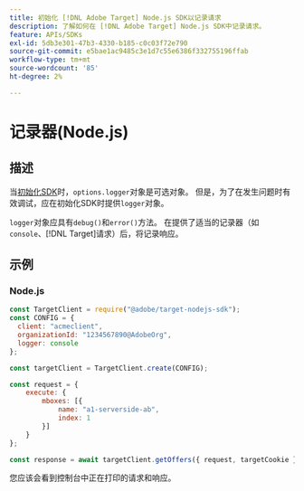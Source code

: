 ```yaml
---
title: 初始化 [!DNL Adobe Target] Node.js SDK以记录请求
description: 了解如何在 [!DNL Adobe Target] Node.js SDK中记录请求。
feature: APIs/SDKs
exl-id: 5db3e301-47b3-4330-b185-c0c03f72e790
source-git-commit: e5bae1ac9485c3e1d7c55e6386f332755196ffab
workflow-type: tm+mt
source-wordcount: '85'
ht-degree: 2%

---
```


# 记录器(Node.js)

## 描述

当[初始化SDK](initialize-sdk.md)时，`options.logger`对象是可选对象。 但是，为了在发生问题时有效调试，应在初始化SDK时提供`logger`对象。

`logger`对象应具有`debug()`和`error()`方法。 在提供了适当的记录器（如`console`、[!DNL Target]请求）后，将记录响应。

## 示例

### Node.js

```js {line-numbers="true"}
const TargetClient = require("@adobe/target-nodejs-sdk");
const CONFIG = {
  client: "acmeclient",
  organizationId: "1234567890@AdobeOrg",
  logger: console
};

const targetClient = TargetClient.create(CONFIG);

const request = {
    execute: {
        mboxes: [{
            name: "a1-serverside-ab",
            index: 1
        }]
    }
};

const response = await targetClient.getOffers({ request, targetCookie });
```

您应该会看到控制台中正在打印的请求和响应。
